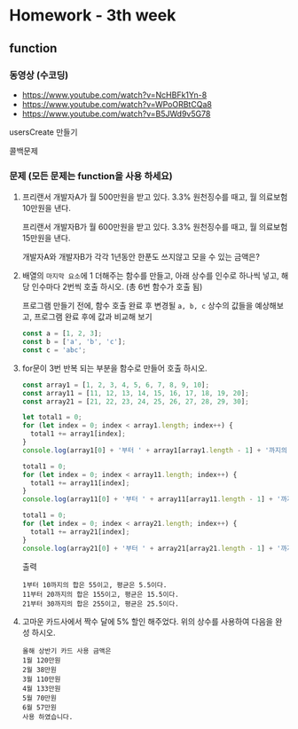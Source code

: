 # Homework - 3th week

## function
### 동영상 (수코딩)
* https://www.youtube.com/watch?v=NcHBFk1Yn-8
* https://www.youtube.com/watch?v=WPoORBtCQa8
* https://www.youtube.com/watch?v=B5JWd9v5G78





usersCreate 만들기



콜백문제

### 문제 (모든 문제는 function을 사용 하세요)
1. 프리랜서 개발자A가 월 500만원을 받고 있다. 3.3% 원천징수를 때고, 월 의료보험 10만원을 낸다.

   프리랜서 개발자B가 월 600만원을 받고 있다. 3.3% 원천징수를 때고, 월 의료보험 15만원을 낸다.

   개발자A와 개발자B가 각각 1년동안 한푼도 쓰지않고 모을 수 있는 금액은?

2. 배열의 `마지막 요소`에 1 더해주는 함수를 만들고, 아래 상수를 인수로 하나씩 넣고, 해당 인수마다 2번씩 호출 하시오. (총 6번 함수가 호출 됨)

   프로그램 만들기 전에, 함수 호출 완료 후 변경될 `a, b, c` 상수의 값들을 예상해보고, 프로그램 완료 후에 값과 비교해 보기
   ```js
   const a = [1, 2, 3];
   const b = ['a', 'b', 'c'];
   const c = 'abc';
   ```

3. for문이 3번 반복 되는 부분을 함수로 만들어 호출 하시오.
    ```js
    const array1 = [1, 2, 3, 4, 5, 6, 7, 8, 9, 10];
    const array11 = [11, 12, 13, 14, 15, 16, 17, 18, 19, 20];
    const array21 = [21, 22, 23, 24, 25, 26, 27, 28, 29, 30];

    let total1 = 0;
    for (let index = 0; index < array1.length; index++) {
      total1 += array1[index];
    }
    console.log(array1[0] + '부터 ' + array1[array1.length - 1] + '까지의 합은 ' + total1 + '이고, 평균은 ' + (total1 / array1.length) + '이다.');

    total1 = 0;
    for (let index = 0; index < array11.length; index++) {
      total1 += array11[index];
    }
    console.log(array11[0] + '부터 ' + array11[array11.length - 1] + '까지의 합은 ' + total1 + '이고, 평균은 ' + (total1 / array11.length) + '이다.');

    total1 = 0;
    for (let index = 0; index < array21.length; index++) {
      total1 += array21[index];
    }
    console.log(array21[0] + '부터 ' + array21[array21.length - 1] + '까지의 합은 ' + total1 + '이고, 평균은 ' + (total1 / array21.length) + '이다.');
    ```
    출력
    ```
    1부터 10까지의 합은 55이고, 평균은 5.5이다.
    11부터 20까지의 합은 155이고, 평균은 15.5이다.
    21부터 30까지의 합은 255이고, 평균은 25.5이다.
    ```

6. 고마운 카드사에서 짝수 달에 5% 할인 해주었다. 위의 상수를 사용하여 다음을 완성 하시오.
    ```
    올해 상반기 카드 사용 금액은
    1월 120만원
    2월 38만원
    3월 110만원
    4월 133만원
    5월 70만원
    6월 57만원
    사용 하였습니다.
    ```


